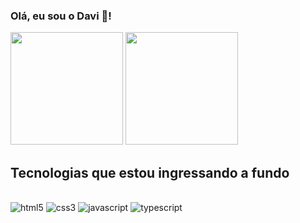 ### Olá, eu sou o Davi 👋!
<div dir="auto">
  <img height="180em" src="https://github-readme-stats.vercel.app/api?username=davi-bernardojr&show_icons=true&theme=radical" />
  <img height="180em" src="https://github-readme-stats.vercel.app/api/top-langs/?username=davi-bernardojr&layout=compact&theme=radical" />
</div>

## Tecnologias que estou ingressando a fundo 

<div style="display: inline-block;"><br/> 
  <img alt="html5" src="https://img.shields.io/badge/HTML5-E34F26?style=for-the-badge&logo=html5&logoColor=white" />
  <img alt="css3" src="https://img.shields.io/badge/CSS3-1572B6?style=for-the-badge&logo=css3&logoColor=white" />
  <img alt="javascript" src="https://img.shields.io/badge/JavaScript-323330?style=for-the-badge&logo=javascript&logoColor=F7DF1E" />
  <img alt="typescript" src="https://img.shields.io/badge/TypeScript-007ACC?style=for-the-badge&logo=typescript&logoColor=white" />
</div>
